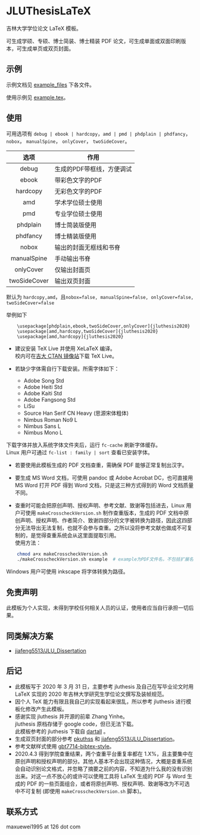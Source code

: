 # JLUThesisLaTeX

吉林大学学位论文 LaTeX 模板。

可生成学硕、专硕、博士简装、博士精装 PDF 论文，可生成单面或双面印刷版本，可生成单页或双页封面。

## 示例

示例文档见 [example_files](https://github.com/maxuewei2/JLUThesisLaTeX/tree/master/example_files) 下各文件。

使用示例见 [example.tex](https://github.com/maxuewei2/JLUThesisLaTeX/blob/master/example.tex)。
## 使用
可用选项有 `debug | ebook | hardcopy`，`amd | pmd | phdplain | phdfancy`，`nobox`， `manualSpine`， `onlyCover`， `twoSideCover`。

|选项|作用|
|:---:|---|
|debug| 生成的PDF带框线，方便调试|
|ebook| 带彩色文字的PDF|
|hardcopy| 无彩色文字的PDF|
|amd| 学术学位硕士使用|
|pmd |专业学位硕士使用|
|phdplain| 博士简装版使用|
|phdfancy |博士精装版使用|
|nobox | 输出的封面无框线和书脊|
|manualSpine |手动输出书脊|
|onlyCover | 仅输出封面页|
|twoSideCover | 输出双页封面|

 默认为 `hardcopy,amd`，且`nobox=false, manualSpine=false, onlyCover=false, twoSideCover=false`

举例如下
  ```
      \usepackage[phdplain,ebook,twoSideCover,onlyCover]{jluthesis2020}
      \usepackage[amd,hardcopy,twoSideCover]{jluthesis2020}
      \usepackage[amd,hardcopy]{jluthesis2020}
  ```

- 建议安装 TeX Live 并使用 XeLaTeX 编译。<br/>
  校内可在[吉大 CTAN 镜像站](http://mirrors.jlu.edu.cn/)下载 TeX Live。

- 若缺少字体需自行下载安装。所需字体如下：
	- Adobe Song Std
	- Adobe Heiti Std
	- Adobe Kaiti Std
	- Adobe Fangsong Std
	- LiSu
	- Source Han Serif CN Heavy (思源宋体粗体)
	- Nimbus Roman No9 L
	- Nimbus Sans L
	- Nimbus Mono L

 下载字体并放入系统字体文件夹后，运行 `fc-cache` 刷新字体缓存。<br/>
  Linux 用户可通过 ` fc-list : family | sort ` 查看已安装字体。 

- 若要使用此模板生成的 PDF 文档查重，需确保 PDF 能够正常复制出汉字。

- 要生成 MS Word 文档，可使用 pandoc 或 Adobe Acrobat DC，也可直接用 MS Word 打开 PDF 得到 Word 文档，只是这三种方式得到的 Word 文档质量不同。

- 查重时可能会把原创声明、授权声明、参考文献、致谢等包括进去，Linux 用户可使用 `makeCrosscheckVersion.sh` 制作查重版本，生成的 PDF 文档中原创声明、授权声明、作者简介、致谢四部分的文字被转换为路径，因此这四部分无法导出无法复制，也就不会参与查重。之所以没将参考文献也做成不可复制的，是觉得查重系统会从这里面提取引用。<br/>
使用方法：
```bash
    chmod a+x makeCrosscheckVersion.sh
    ./makeCrosscheckVersion.sh example  # example为PDF文件名，不包括扩展名
```
Windows 用户可使用 inkscape 将字体转换为路径。

## 免责声明

此模板为个人实现，未得到学校任何相关人员的认证，使用者应当自行承担一切后果。

## 同类解决方案

- [jiafeng5513/JLU_Dissertation](https://github.com/jiafeng5513/JLU_Dissertation)

## 后记
- 此模板写于 2020 年 3 月 31 日，主要参考 jluthesis 及自己在写毕业论文时用 LaTeX 实现的 2020 年吉林大学研究生学位论文撰写及装帧规范。<br/>
- 因个人 TeX 能力有限且我自己的实现看起来很乱，所以参考 jluthesis 进行模板化修改产生此模板。<br/>
- 感谢实现 jluthesis 并开源的前辈 Zhang Yinhe。<br/>
 jluthesis 原档存储于 google code，但已无法下载。<br/>
 此模板参考的 jluthesis 下载自 [dartall](https://github.com/dartall/jluthesis) 。<br/>
- 生成双页封面的部分参考 [pkuthss](https://gitea.com/CasperVector/pkuthss/src/branch/master/doc/example/spine.tex) 和 [jiafeng5513/JLU_Dissertation](https://github.com/jiafeng5513/JLU_Dissertation)。
- 参考文献样式使用 [gbt7714-bibtex-style](https://github.com/CTeX-org/gbt7714-bibtex-style)。
- 2020.4.3 得到学院查重结果，两个查重平台重复率都在 1.X%，且主要集中在原创声明和授权声明的部分。其他人基本不会出现这种情况，大概是查重系统会自动识别论文格式，并忽略了摘要之前的内容，不知道为什么我的没有识别出来。对这一点不放心的或许可以使用工具将 LaTeX 生成的 PDF 与 Word 生成的 PDF 的一些页面组合，或者将原创声明、授权声明、致谢等改为不可选中不可复制 (即使用 `makeCrosscheckVersion.sh` 脚本)。


## 联系方式

maxuewei1995 at 126 dot com

